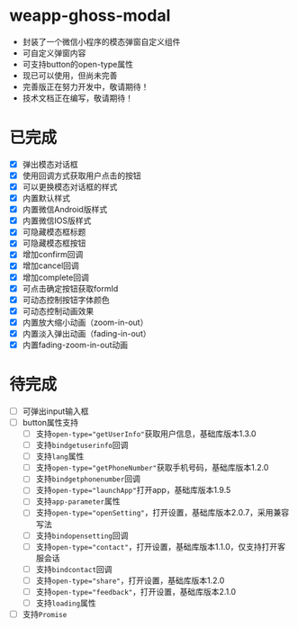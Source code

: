 # weapp-ghoss-modal

- 封装了一个微信小程序的模态弹窗自定义组件
- 可自定义弹窗内容
- 可支持button的open-type属性
- 现已可以使用，但尚未完善
- 完善版正在努力开发中，敬请期待！
- 技术文档正在编写，敬请期待！

# 已完成

- [x] 弹出模态对话框
- [x] 使用回调方式获取用户点击的按钮
- [x] 可以更换模态对话框的样式
- [x] 内置默认样式
- [x] 内置微信Android版样式
- [x] 内置微信IOS版样式
- [x] 可隐藏模态框标题
- [x] 可隐藏模态框按钮
- [x] 增加confirm回调
- [x] 增加cancel回调
- [x] 增加complete回调
- [x] 可点击确定按钮获取formId
- [x] 可动态控制按钮字体颜色
- [x] 可动态控制动画效果
- [x] 内置放大缩小动画（zoom-in-out）
- [x] 内置淡入弹出动画（fading-in-out）
- [x] 内置fading-zoom-in-out动画

# 待完成

- [ ] 可弹出input输入框
- [ ] button属性支持
    - [ ] 支持`open-type="getUserInfo"`获取用户信息，基础库版本1.3.0
    - [ ] 支持`bindgetuserinfo`回调
    - [ ] 支持`lang`属性
    - [ ] 支持`open-type="getPhoneNumber"`获取手机号码，基础库版本1.2.0
    - [ ] 支持`bindgetphonenumber`回调
    - [ ] 支持`open-type="launchApp"`打开app，基础库版本1.9.5
    - [ ] 支持`app-parameter`属性
    - [ ] 支持`open-type="openSetting"`，打开设置，基础库版本2.0.7，采用兼容写法
    - [ ] 支持`bindopensetting`回调
    - [ ] 支持`open-type="contact"`，打开设置，基础库版本1.1.0，仅支持打开客服会话
    - [ ] 支持`bindcontact`回调
    - [ ] 支持`open-type="share"`，打开设置，基础库版本1.2.0
    - [ ] 支持`open-type="feedback"`，打开设置，基础库版本2.1.0
    - [ ] 支持`loading`属性
- [ ] 支持`Promise`
